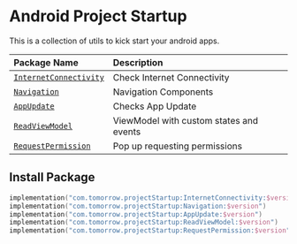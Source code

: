 
# Android Project Startup

This is a collection of utils to kick start your android apps.

| Package Name | Description                |
| :--------    | :------------------------- |
| [`InternetConnectivity`](InternetConnectivity) | Check Internet Connectivity |
| [`Navigation`](Navigation) | Navigation Components |
| [`AppUpdate`](AppUpdate) | Checks App Update |
| [`ReadViewModel`](ReadViewModel) | ViewModel with custom states and events |
| [`RequestPermission`](RequestPermission) | Pop up requesting permissions |



## Install Package

```kotlin
implementation("com.tomorrow.projectStartup:InternetConnectivity:$version")
implementation("com.tomorrow.projectStartup:Navigation:$version")
implementation("com.tomorrow.projectStartup:AppUpdate:$version")
implementation("com.tomorrow.projectStartup:ReadViewModel:$version")
implementation("com.tomorrow.projectStartup:RequestPermission:$version")
```
